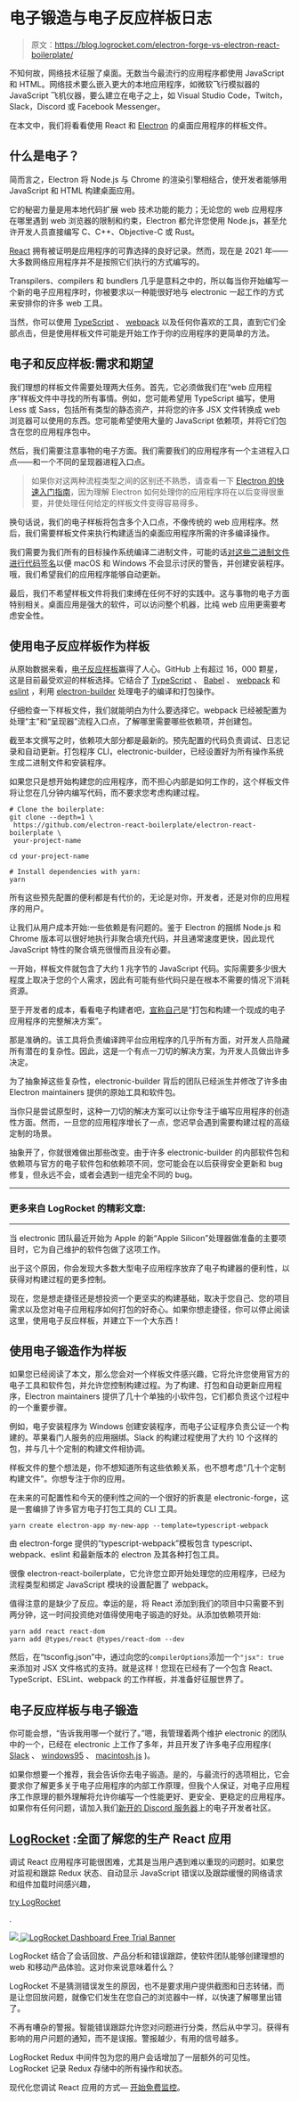 # 电子锻造与电子反应样板日志

> 原文：<https://blog.logrocket.com/electron-forge-vs-electron-react-boilerplate/>

不知何故，网络技术征服了桌面。无数当今最流行的应用程序都使用 JavaScript 和 HTML。网络技术要么嵌入更大的本地应用程序，如微软飞行模拟器的 JavaScript 飞机仪器，要么建立在电子之上，如 Visual Studio Code，Twitch，Slack，Discord 或 Facebook Messenger。

在本文中，我们将看看使用 React 和 [Electron](https://www.electronjs.org/) 的桌面应用程序的样板文件。

## 什么是电子？

简而言之，Electron 将 Node.js 与 Chrome 的渲染引擎相结合，使开发者能够用 JavaScript 和 HTML 构建桌面应用。

它的秘密力量是用本地代码扩展 web 技术功能的能力；无论您的 web 应用程序在哪里遇到 web 浏览器的限制和约束，Electron 都允许您使用 Node.js，甚至允许开发人员直接编写 C、C++、Objective-C 或 Rust。

[React](https://reactjs.org/) 拥有被证明是应用程序的可靠选择的良好记录。然而，现在是 2021 年——大多数网络应用程序并不是按照它们执行的方式编写的。

Transpilers、compilers 和 bundlers 几乎是意料之中的，所以每当你开始编写一个新的电子应用程序时，你被要求以一种能很好地与 electronic 一起工作的方式来安排你的许多 web 工具。

当然，你可以使用 [TypeScript](https://www.typescriptlang.org/) 、 [webpack](https://webpack.js.org/) 以及任何你喜欢的工具，直到它们全部点击，但是使用样板文件可能是开始工作于你的应用程序的更简单的方法。

## 电子和反应样板:需求和期望

我们理想的样板文件需要处理两大任务。首先，它必须做我们在“web 应用程序”样板文件中寻找的所有事情。例如，您可能希望用 TypeScript 编写，使用 Less 或 Sass，包括所有类型的静态资产，并将您的许多 JSX 文件转换成 web 浏览器可以使用的东西。您可能希望使用大量的 JavaScript 依赖项，并将它们包含在您的应用程序包中。

然后，我们需要注意事物的电子方面。我们需要我们的应用程序有一个主进程入口点——和一个不同的呈现器进程入口点。

> 如果你对这两种流程类型之间的区别还不熟悉，请查看一下 [Electron 的快速入门指南](https://www.electronjs.org/docs/tutorial/quick-start#create-the-main-script-file)，因为理解 Electron 如何处理你的应用程序将在以后变得很重要，并使处理任何给定的样板文件变得容易得多。

换句话说，我们的电子样板将包含多个入口点，不像传统的 web 应用程序。然后，我们需要样板文件来执行构建适当的桌面应用程序所需的许多编译操作。

我们需要为我们所有的目标操作系统编译二进制文件，可能的话[对这些二进制文件进行代码签名](https://www.electronjs.org/docs/tutorial/code-signing)以便 macOS 和 Windows 不会显示讨厌的警告，并创建安装程序。哦，我们希望我们的应用程序能够自动更新。

最后，我们不希望样板文件将我们束缚在任何不好的实践中。这与事物的电子方面特别相关。桌面应用是强大的软件，可以访问整个机器，比纯 web 应用更需要考虑安全性。

## 使用电子反应样板作为样板

从原始数据来看，[电子反应样板](https://electron-react-boilerplate.js.org/)赢得了人心。GitHub 上有超过 16，000 颗星，这是目前最受欢迎的样板选择。它结合了 [TypeScript](https://www.typescriptlang.org/) 、 [Babel](https://babeljs.io/) 、 [webpack](https://webpack.js.org/) 和 [eslint](https://eslint.org/) ，利用 [electron-builder](https://electron.build) 处理电子的编译和打包操作。

仔细检查一下样板文件，我们就能明白为什么要选择它。webpack 已经被配置为处理“主”和“呈现器”流程入口点，了解哪里需要哪些依赖项，并创建包。

截至本文撰写之时，依赖项大部分都是最新的。预先配置的代码负责调试、日志记录和自动更新。打包程序 CLI，electronic-builder，已经设置好为所有操作系统生成二进制文件和安装程序。

如果您只是想开始构建您的应用程序，而不担心内部是如何工作的，这个样板文件将让您在几分钟内编写代码，而不要求您考虑构建过程。

```
# Clone the boilerplate:
git clone --depth=1 \
 https://github.com/electron-react-boilerplate/electron-react-boilerplate \
 your-project-name

cd your-project-name

# Install dependencies with yarn:
yarn
```

所有这些预先配置的便利都是有代价的，无论是对你，开发者，还是对你的应用程序的用户。

让我们从用户成本开始:一些依赖是有问题的。鉴于 Electron 的捆绑 Node.js 和 Chrome 版本可以很好地执行非聚合填充代码，并且通常速度更快，因此现代 JavaScript 特性的聚合填充很慢而且没有必要。

一开始，样板文件就包含了大约 1 兆字节的 JavaScript 代码。实际需要多少很大程度上取决于您的个人需求，因此有可能有些代码只是在根本不需要的情况下消耗资源。

至于开发者的成本，看看电子构建者吧，[宣称自己](https://www.electron.build/)是“打包和构建一个现成的电子应用程序的完整解决方案”。

那是准确的。该工具将负责编译跨平台应用程序的几乎所有方面，对开发人员隐藏所有潜在的复杂性。因此，这是一个有点一刀切的解决方案，为开发人员做出许多决定。

为了抽象掉这些复杂性，electronic-builder 背后的团队已经派生并修改了许多由 Electron maintainers 提供的原始工具和软件包。

当你只是尝试原型时，这种一刀切的解决方案可以让你专注于编写应用程序的创造性方面。然而，一旦您的应用程序增长了一点，您迟早会遇到需要构建过程的高级定制的场景。

抽象开了，你就很难做出那些改变。由于许多 electronic-builder 的内部软件包和依赖项与官方的电子软件包和依赖项不同，您可能会在以后获得安全更新和 bug 修复，但永远不会，或者会遇到一组完全不同的 bug。

* * *

### 更多来自 LogRocket 的精彩文章:

* * *

当 electronic 团队最近开始为 Apple 的新“Apple Silicon”处理器做准备的主要项目时，它为自己维护的软件包做了这项工作。

出于这个原因，你会发现大多数大型电子应用程序放弃了电子构建器的便利性，以获得对构建过程的更多控制。

现在，您是想走捷径还是想投资一个更坚实的构建基础，取决于您自己、您的项目需求以及您对电子应用程序如何打包的好奇心。如果你想走捷径，你可以停止阅读这里，使用电子反应样板，并建立下一个大东西！

## 使用电子锻造作为样板

如果您已经阅读了本文，那么您会对一个样板文件感兴趣，它将允许您使用官方的电子工具和软件包，并允许您控制构建过程。为了构建、打包和自动更新应用程序，Electron maintainers 提供了几十个单独的小软件包，它们都负责这个过程中的一个重要步骤。

例如，电子安装程序为 Windows 创建安装程序，而电子公证程序负责公证一个构建的。苹果看门人服务的应用捆绑。Slack 的构建过程使用了大约 10 个这样的包，并与几十个定制的构建文件相协调。

样板文件的整个想法是，你不想知道所有这些依赖关系，也不想考虑“几十个定制构建文件”。你想专注于你的应用。

在未来的可配置性和今天的便利性之间的一个很好的折衷是 electronic-forge，这是一套编排了许多官方电子打包工具的 CLI 工具。

```
yarn create electron-app my-new-app --template=typescript-webpack
```

由 electron-forge 提供的“typescript-webpack”模板包含 typescript、webpack、eslint 和最新版本的 electron 及其各种打包工具。

很像 electron-react-boilerplate，它允许您立即开始处理您的应用程序，已经为流程类型和绑定 JavaScript 模块的设置配置了 webpack。

值得注意的是缺少了反应。幸运的是，将 React 添加到我们的项目中只需要不到两分钟，这一时间投资绝对值得使用电子锻造的好处。从添加依赖项开始:

```
yarn add react react-dom
yarn add @types/react @types/react-dom --dev
```

然后，在“tsconfig.json”中，通过向您的`compilerOptions`添加一个`"jsx": true`来添加对 JSX 文件格式的支持。就是这样！您现在已经有了一个包含 React、TypeScript、ESLint、webpack 的工作样板，并准备好征服世界了。

## 电子反应样板与电子锻造

你可能会想，“告诉我用哪一个就行了。”嗯，我管理着两个维护 electronic 的团队中的一个，已经在 electronic 上工作了多年，并且开发了许多电子应用程序( [Slack](https://slack.com/) 、 [windows95](https://github.com/felixrieseberg/windows95) 、 [macintosh.js](https://github.com/felixrieseberg/macintosh.js/) )。

如果你想要一个推荐，我会告诉你去电子锻造。是的，与最流行的选项相比，它会要求你了解更多关于电子应用程序的内部工作原理，但我个人保证，对电子应用程序工作原理的额外理解将允许你编写一个性能更好、更安全、更稳定的应用程序。如果你有任何问题，请加入我们[新开的 Discord 服务器](https://discord.com/invite/electron)上的电子开发者社区。

## [LogRocket](https://lp.logrocket.com/blg/react-signup-general) :全面了解您的生产 React 应用

调试 React 应用程序可能很困难，尤其是当用户遇到难以重现的问题时。如果您对监视和跟踪 Redux 状态、自动显示 JavaScript 错误以及跟踪缓慢的网络请求和组件加载时间感兴趣，

[try LogRocket](https://lp.logrocket.com/blg/react-signup-general)

.

[![](img/f300c244a1a1cf916df8b4cb02bec6c6.png) ](https://lp.logrocket.com/blg/react-signup-general) [![LogRocket Dashboard Free Trial Banner](img/d6f5a5dd739296c1dd7aab3d5e77eeb9.png)](https://lp.logrocket.com/blg/react-signup-general) 

LogRocket 结合了会话回放、产品分析和错误跟踪，使软件团队能够创建理想的 web 和移动产品体验。这对你来说意味着什么？

LogRocket 不是猜测错误发生的原因，也不是要求用户提供截图和日志转储，而是让您回放问题，就像它们发生在您自己的浏览器中一样，以快速了解哪里出错了。

不再有嘈杂的警报。智能错误跟踪允许您对问题进行分类，然后从中学习。获得有影响的用户问题的通知，而不是误报。警报越少，有用的信号越多。

LogRocket Redux 中间件包为您的用户会话增加了一层额外的可见性。LogRocket 记录 Redux 存储中的所有操作和状态。

现代化您调试 React 应用的方式— [开始免费监控](https://lp.logrocket.com/blg/react-signup-general)。